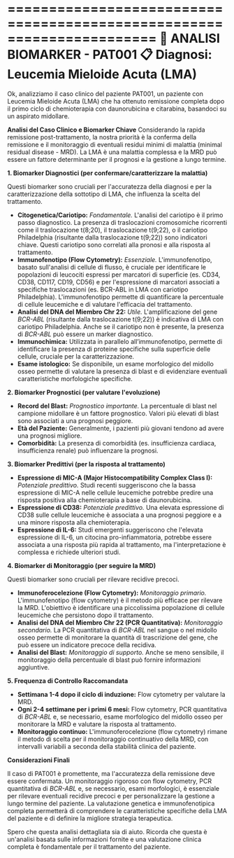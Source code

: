 ======================================================================
🔬 ANALISI BIOMARKER - PAT001
📋 Diagnosi: Leucemia Mieloide Acuta (LMA)
======================================================================

Ok, analizziamo il caso clinico del paziente PAT001, un paziente con Leucemia Mieloide Acuta (LMA) che ha ottenuto remissione completa dopo il primo ciclo di chemioterapia con daunorubicina e citarabina, basandoci su un aspirato midollare.

**Analisi del Caso Clinico e Biomarker Chiave**
Considerando la rapida remissione post-trattamento, la nostra priorità è la conferma della remissione e il monitoraggio di eventuali residui minimi di malattia (minimal residual disease - MRD).  La LMA è una malattia complessa e la MRD può essere un fattore determinante per il prognosi e la gestione a lungo termine.

**1. Biomarker Diagnostici (per confermare/caratterizzare la malattia)**

Questi biomarker sono cruciali per l'accuratezza della diagnosi e per la caratterizzazione della sottotipo di LMA, che influenza la scelta del trattamento.

* **Citogenetica/Cariotipo:** *Fondamentale.* L'analisi del cariotipo è il primo passo diagnostico.  La presenza di traslocazioni cromosomiche ricorrenti come il traslocazione t(8;20), il traslocazione t(9;22), o il cariotipo Philadelphia (risultante dalla traslocazione t(9;22)) sono indicatori chiave. Questi cariotipo sono correlati alla pronosi e alla risposta al trattamento.
* **Immunofenotipo (Flow Cytometry):** *Essenziale.*  L'immunofenotipo, basato sull'analisi di cellule di flusso, è cruciale per identificare le popolazioni di leucociti espressi per marcatori di superficie (es. CD34, CD38, CD117, CD19, CD56) e per l'espressione di marcatori associati a specifiche traslocazioni (es. BCR-ABL in LMA con cariotipo Philadelphia).  L'immunofenotipo permette di quantificare la percentuale di cellule leucemiche e di valutare l'efficacia del trattamento.
* **Analisi del DNA del Miembro Chr 22:** *Utile.*  L'amplificazione del gene *BCR-ABL* (risultante dalla traslocazione t(9;22)) è indicativa di LMA con cariotipo Philadelphia.  Anche se il cariotipo non è presente, la presenza di *BCR-ABL* può essere un marker diagnostico.
* **Immunochimica:** Utilizzata in parallelo all’immunofenotipo, permette di identificare la presenza di proteine specifiche sulla superficie delle cellule, cruciale per la caratterizzazione.
* **Esame istologico:** Se disponibile, un esame morfologico del midollo osseo permette di valutare la presenza di blast e di evidenziare eventuali caratteristiche morfologiche specifiche.

**2. Biomarker Prognostici (per valutare l'evoluzione)**

* **Record del Blast:** *Prognostico importante.* La percentuale di blast nel campione midollare è un fattore prognostico.  Valori più elevati di blast sono associati a una prognosi peggiore.
* **Età del Paziente:** Generalmente, i pazienti più giovani tendono ad avere una prognosi migliore.
* **Comorbidità:** La presenza di comorbidità (es. insufficienza cardiaca, insufficienza renale) può influenzare la prognosi.

**3. Biomarker Predittivi (per la risposta al trattamento)**

* **Espressione di MIC-A (Major Histocompatibility Complex Class I):** *Potenziale predittivo.* Studi recenti suggeriscono che la bassa espressione di MIC-A nelle cellule leucemiche potrebbe predire una risposta positiva alla chemioterapia a base di daunorubicina.
* **Espressione di CD38:** *Potenziale predittivo.*  Una elevata espressione di CD38 sulle cellule leucemiche è associata a una prognosi peggiore e a una minore risposta alla chemioterapia.
* **Espressione di IL-6:**  Studi emergenti suggeriscono che l'elevata espressione di IL-6, un citocina pro-infiammatoria, potrebbe essere associata a una risposta più rapida al trattamento, ma l'interpretazione è complessa e richiede ulteriori studi.

**4. Biomarker di Monitoraggio (per seguire la MRD)**

Questi biomarker sono cruciali per rilevare recidive precoci.

* **Immunoferocelezione (Flow Cytometry):** *Monitoraggio primario.*  L'immunofenotipo (flow cytometry) è il metodo più efficace per rilevare la MRD.  L'obiettivo è identificare una piccolissima popolazione di cellule leucemiche che persistono dopo il trattamento.
* **Analisi del DNA del Miembro Chr 22 (PCR Quantitativa):** *Monitoraggio secondario.*  La PCR quantitativa di *BCR-ABL* nel sangue o nel midollo osseo permette di monitorare la quantità di trascrizione del gene, che può essere un indicatore precoce della recidiva.
* **Analisi del Blast:** *Monitoraggio di supporto.*  Anche se meno sensibile, il monitoraggio della percentuale di blast può fornire informazioni aggiuntive.

**5. Frequenza di Controllo Raccomandata**

* **Settimana 1-4 dopo il ciclo di induzione:**  Flow cytometry per valutare la MRD.
* **Ogni 2-4 settimane per i primi 6 mesi:** Flow cytometry, PCR quantitativa di *BCR-ABL* e, se necessario, esame morfologico del midollo osseo per monitorare la MRD e valutare la risposta al trattamento.
* **Monitoraggio continuo:**  L'immunoferocelezione (flow cytometry) rimane il metodo di scelta per il monitoraggio continuativo della MRD, con intervalli variabili a seconda della stabilità clinica del paziente.

**Considerazioni Finali**

Il caso di PAT001 è promettente, ma l'accuratezza della remissione deve essere confermata.  Un monitoraggio rigoroso con flow cytometry, PCR quantitativa di *BCR-ABL* e, se necessario, esami morfologici, è essenziale per rilevare eventuali recidive precoci e per personalizzare la gestione a lungo termine del paziente. La valutazione genetica e immunofenotipica completa permetterà di comprendere le caratteristiche specifiche della LMA del paziente e di definire la migliore strategia terapeutica.

Spero che questa analisi dettagliata sia di aiuto. Ricorda che questa è un'analisi basata sulle informazioni fornite e una valutazione clinica completa è fondamentale per il trattamento del paziente.

